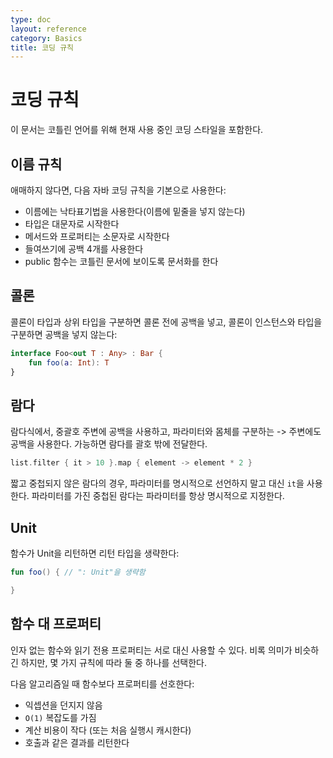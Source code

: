 ```yaml
---
type: doc
layout: reference
category: Basics
title: 코딩 규칙
---
```


# 코딩 규칙

이 문서는 코틀린 언어를 위해 현재 사용 중인 코딩 스타일을 포함한다.

## 이름 규칙
애매하지 않다면, 다음 자바 코딩 규칙을 기본으로 사용한다:

* 이름에는 낙타표기법을 사용한다(이름에 밑줄을 넣지 않는다)
* 타입은 대문자로 시작한다
* 메서드와 프로퍼티는 소문자로 시작한다
* 들여쓰기에 공백 4개를 사용한다
* public 함수는 코틀린 문서에 보이도록 문서화를 한다

## 콜론

콜론이 타입과 상위 타입을 구분하면 콜론 전에 공백을 넣고, 콜론이 인스턴스와 타입을 구분하면 공백을 넣지 않는다:

``` kotlin
interface Foo<out T : Any> : Bar {
    fun foo(a: Int): T
}
```

## 람다

람다식에서, 중괄호 주변에 공백을 사용하고, 파라미터와 몸체를 구분하는 -> 주변에도 공백을 사용한다.
가능하면 람다를 괄호 밖에 전달한다.

``` kotlin
list.filter { it > 10 }.map { element -> element * 2 }
```

짧고 중첩되지 않은 람다의 경우, 파라미터를 명시적으로 선언하지 말고 대신 `it`을 사용한다.
파라미터를 가진 중첩된 람다는 파라미터를 항상 명시적으로 지정한다.

## Unit

함수가 Unit을 리턴하면 리턴 타입을 생략한다:

``` kotlin
fun foo() { // ": Unit"을 생략함

}
```

## 함수 대 프로퍼티

인자 없는 함수와 읽기 전용 프로퍼티는 서로 대신 사용할 수 있다.
비록 의미가 비슷하긴 하지만, 몇 가지 규칙에 따라 둘 중 하나를 선택한다.

다음 알고리즘일 때 함수보다 프로퍼티를 선호한다:

* 익셉션을 던지지 않음
* `O(1)` 복잡도를 가짐
* 계산 비용이 작다 (또는 처음 실행시 캐시한다)
* 호출과 같은 결과를 리턴한다
